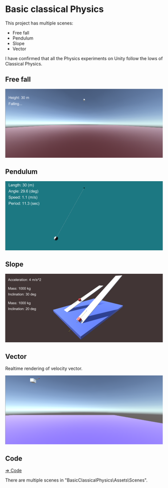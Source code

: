 # Basic classical Physics

This project has multiple scenes:

- Free fall
- Pendulum
- Slope
- Vector

I have confirmed that all the Physics experiments on Unity follow the lows of Classical Physics.

## Free fall

![freefall](./freefall.png)

## Pendulum

![pendulum](./pendulum.png)

## Slope

![slope](./slope.png)

## Vector

Realtime rendering of velocity vector.

![velocityVector](./velocityVector.png)

## Code

[=> Code](../BasicClassicalPhysics)

There are multiple scenes in "BasicClassicalPhysics\Assets\Scenes".
